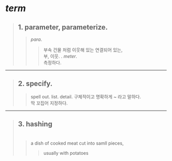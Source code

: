 # **_term_**
> ## 1. parameter,  parameterize. 
>> _para_. 
>>> 부속 건물 처럼 이웃해 있는 연결되어 있는,     
>>> 부, 이웃. 
>. 
>> _meter_.  
>>> 측정하다.  
---
> ## 2. specify. 
>> spell out. 
>> list. 
>> detail. 
> 구체적이고 명확하게 ~ 라고 말하다.  
> 딱 꼬집어 지정하다.  
---
> ## 3. __hashing__
>> #   
>> a dish of cooked meat cut into samll pieces,  
>>> usually with potatoes

